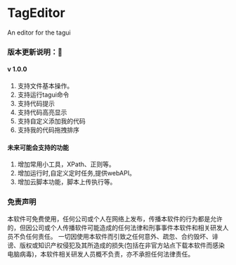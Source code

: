 # TagEditor
An editor for the tagui





### 版本更新说明：🌱
#### v 1.0.0
1. 支持文件基本操作。
2. 支持运行tagui命令
3. 支持代码提示
4. 支持代码高亮显示
5. 支持自定义添加我的代码
6. 支持我的代码拖拽排序


#### 未来可能会支持的功能
1. 增加常用小工具，XPath、正则等。
2. 增加运行时,自定义定时任务,提供webAPI。
3. 增加云脚本功能，脚本上传执行等。








### 免责声明
本软件可免费使用，任何公司或个人在网络上发布，传播本软件的行为都是允许的，但因公司或个人传播软件可能造成的任何法律和刑事事件本软件和相关研发人员不负任何责任。
一切因使用本软件而引致之任何意外、疏忽、合约毁坏、诽谤、版权或知识产权侵犯及其所造成的损失(包括在非官方站点下载本软件而感染电脑病毒)，本软件相关研发人员概不负责，亦不承担任何法律责任。
